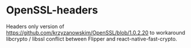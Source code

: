 # OpenSSL-headers

Headers only version of https://github.com/krzyzanowskim/OpenSSL/blob/1.0.2.20 to workaround libcrypto / libssl conflict between Flipper and react-native-fast-crypto.
